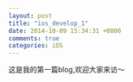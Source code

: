```yaml
---
layout: post
title: "ios_develop_1"
date: 2014-10-09 15:34:31 +0800
comments: true
categories: iOS
---
```

这是我的第一篇blog,欢迎大家来访～